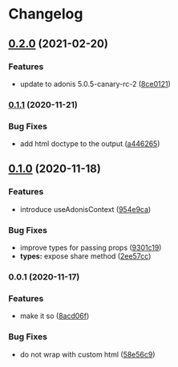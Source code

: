 # Changelog

## [0.2.0](https://www.github.com/zakodium/adonis-react/compare/v0.1.1...v0.2.0) (2021-02-20)


### Features

* update to adonis 5.0.5-canary-rc-2 ([8ce0121](https://www.github.com/zakodium/adonis-react/commit/8ce0121c7aefe2c9c659e1ef0817a8902e7bf917))

### [0.1.1](https://www.github.com/zakodium/adonis-react/compare/v0.1.0...v0.1.1) (2020-11-21)


### Bug Fixes

* add html doctype to the output ([a446265](https://www.github.com/zakodium/adonis-react/commit/a4462653da69569f47e64eb06e3e43003a777d83))

## [0.1.0](https://www.github.com/zakodium/adonis-react/compare/v0.0.1...v0.1.0) (2020-11-18)


### Features

* introduce useAdonisContext ([954e9ca](https://www.github.com/zakodium/adonis-react/commit/954e9ca07e30bbb6d2c40061e9d09b019095f527))


### Bug Fixes

* improve types for passing props ([9301c19](https://www.github.com/zakodium/adonis-react/commit/9301c197ce5f2a8e53c55b685165767d82f0dc08))
* **types:** expose share method ([2ee57cc](https://www.github.com/zakodium/adonis-react/commit/2ee57cc9a352a902a1bc07cbfdafd51e1267db06))

### 0.0.1 (2020-11-17)


### Features

* make it so ([8acd06f](https://www.github.com/zakodium/adonis-react/commit/8acd06f0960a284add33e878a77088e080cfc8f2))


### Bug Fixes

* do not wrap with custom html ([58e56c9](https://www.github.com/zakodium/adonis-react/commit/58e56c9e4da0184d68eb8522f8d8b5a051a69802))
